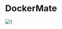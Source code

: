 # DockerMate

![1](https://user-images.githubusercontent.com/101797443/159101214-9b180072-f228-4df4-8c37-2ae7fc6264e4.png)
